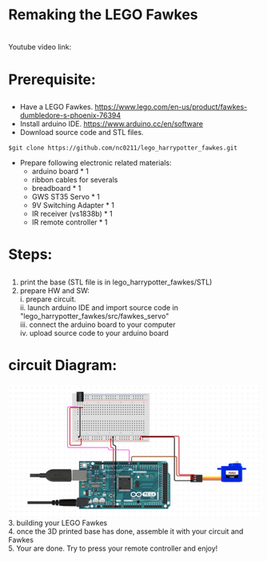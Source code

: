 # Remaking the LEGO Fawkes <h1>

Youtube video link:  
  
  
# Prerequisite: <h2>
* Have a LEGO Fawkes. https://www.lego.com/en-us/product/fawkes-dumbledore-s-phoenix-76394
* Install arduino IDE. https://www.arduino.cc/en/software
* Download source code and STL files.
```
$git clone https://github.com/nc0211/lego_harrypotter_fawkes.git
```

* Prepare following electronic related materials:
  * arduino board * 1
  * ribbon cables for severals
  * breadboard  * 1
  * GWS ST35 Servo  * 1
  * 9V Switching Adapter  * 1
  * IR receiver (vs1838b)  * 1
  * IR remote controller  * 1
 
 
# Steps: <h2> 
1. print the base (STL file is in lego_harrypotter_fawkes/STL) 
2. prepare HW and SW:  
  i. prepare circuit.      
  ii. launch arduino IDE and import source code in "lego_harrypotter_fawkes/src/fawkes_servo"  
  iii. connect the arduino board to your computer  
  iv. upload source code to your arduino board 
  # circuit Diagram: <h3>
![image](fawkes_circuit_diagram.png) 
3. building your LEGO Fawkes  
4. once the 3D printed base has done, assemble it with your circuit and Fawkes  
5. Your are done. Try to press your remote controller and enjoy!  






 
 
  
  
  
